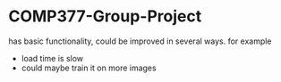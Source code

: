 # COMP377-Group-Project


has basic functionality, could be improved in several ways.
for example
- load time is slow
- could maybe train it on more images
